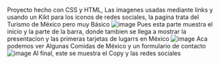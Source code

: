 Proyecto hecho con CSS y HTML, Las imagenes usadas mediante links y usando un Kikt para los iconos de redes sociales, la pagina trata del Turismo de México pero muy Básico
![image](https://github.com/user-attachments/assets/e0352f2f-b67c-410f-9eb1-0aea543d7433)
Pues esta parte muestra el inicio y la parte de la barra, donde tambien se llega a mostrar la presentacion y las primeras tarjetas de lugarrs en México
![image](https://github.com/user-attachments/assets/cd5c7682-9fc4-49ad-ae0b-245594b7cf6c)
Aca podemos ver Algunas Comidas de México y un formulario de contacto
![image](https://github.com/user-attachments/assets/9fc2de00-da48-4115-9f0b-1f5725d1bf1b)
Al final, este se muestra el Copy y las redes sociales
